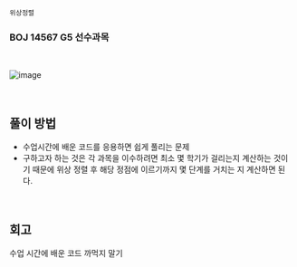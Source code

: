 `위상정렬`

  <h3> BOJ 14567 G5 선수과목 </h3>

  <br>


 ![image](https://user-images.githubusercontent.com/62701446/223881724-0fe49803-4bd7-4191-b392-6bcdea647c7d.png)



   <br>

 <h2> 풀이 방법 </h2>

- 수업시간에 배운 코드를 응용하면 쉽게 풀리는 문제
- 구하고자 하는 것은 각 과목을 이수하려면 최소 몇 학기가 걸리는지 계산하는 것이기 때문에 위상 정렬 후 해당 정점에 이르기까지 몇 단계를 거치는 지 계산하면 된다.

<br>

 <h2> 회고 </h2>

수업 시간에 배운 코드 까먹지 말기
